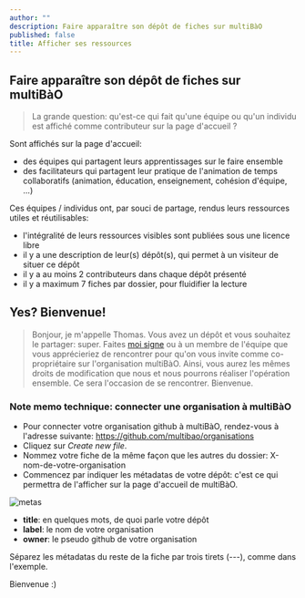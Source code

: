 ```yaml
---
author: ""
description: Faire apparaître son dépôt de fiches sur multiBàO
published: false
title: Afficher ses ressources
---
```


## Faire apparaître son dépôt de fiches sur multiBàO

> La grande question: qu'est-ce qui fait qu'une équipe ou qu'un individu est affiché comme contributeur sur la page d'accueil ? 

Sont affichés sur la page d'accueil:

* des équipes qui partagent leurs apprentissages sur le faire ensemble
* des facilitateurs qui partagent leur pratique de l'animation de temps collaboratifs (animation, éducation, enseignement, cohésion d'équipe, ...)

Ces équipes / individus ont, par souci de partage, rendus leurs ressources utiles et réutilisables:

* l'intégralité de leurs ressources visibles sont publiées sous une licence libre
* il y a une description de leur(s) dépôt(s), qui permet à un visiteur de situer ce dépôt
* il y a au moins 2 contributeurs dans chaque dépôt présenté
* il y a maximum 7 fiches par dossier, pour fluidifier la lecture

## Yes? Bienvenue!

> Bonjour, je m'appelle Thomas. Vous avez un dépôt et vous souhaitez le partager: super. Faites [moi signe](mailto:thomas.wolff@cpcoop.fr) ou à un membre de l'équipe que vous apprécieriez de rencontrer pour qu'on vous invite comme co-propriétaire sur l'organisation multiBàO. Ainsi, vous aurez les mêmes droits de modification que nous et nous pourrons réaliser l'opération ensemble. Ce sera l'occasion de se rencontrer. Bienvenue.

### Note memo technique: connecter une organisation à multiBàO

* Pour connecter votre organisation github à multiBàO, rendez-vous à l'adresse suivante:
https://github.com/multibao/organisations
* Cliquez sur *Create new file*.
* Nommez votre fiche de la même façon que les autres du dossier: X-nom-de-votre-organisation
* Commencez par indiquer les métadatas de votre dépôt: c'est ce qui permettra de l'afficher sur la page d'accueil de multiBàO.

![metas](https://framapic.org/AoDqHJ6XA5fE/Pbi9y8wJyF0l.png)

 * **title**: en quelques mots, de quoi parle votre dépôt
 * **label**: le nom de votre organisation
 * **owner**: le pseudo github de votre organisation

Séparez les métadatas du reste de la fiche par trois tirets (---), comme dans l'exemple.

Bienvenue :)
